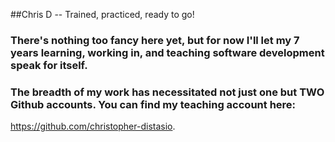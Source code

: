 ##Chris D -- Trained, practiced, ready to go!

### There's nothing too fancy here yet, but for now I'll let my 7 years learning, working in, and teaching software development speak for itself.

### The breadth of my work has necessitated not just one but TWO Github accounts. You can find my teaching account here: 
https://github.com/christopher-distasio.

